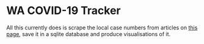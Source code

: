 # WA COVID-19 Tracker

All this currently does is scrape the local case numbers from articles on [this page](https://ww2.health.wa.gov.au/News/Media-releases-listing-page), save it in a sqlite database and produce visualisations of it.
